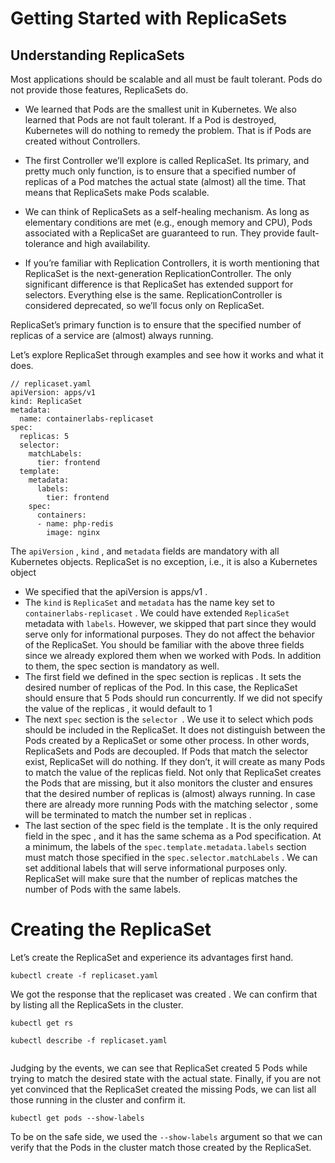 # Getting Started with ReplicaSets


## Understanding ReplicaSets 

Most applications should be scalable and all must be fault tolerant. Pods do not provide those features, ReplicaSets do.

- We learned that Pods are the smallest unit in Kubernetes. We also learned that Pods are not fault tolerant. If a Pod is destroyed, Kubernetes
will do nothing to remedy the problem. That is if Pods are created without Controllers.

- The first Controller we’ll explore is called ReplicaSet. Its primary, and pretty much only function, is to ensure that a specified number of
replicas of a Pod matches the actual state (almost) all the time. That means that ReplicaSets make Pods scalable.

- We can think of ReplicaSets as a self-healing mechanism. As long as elementary conditions are met (e.g., enough memory and CPU), Pods associated
with a ReplicaSet are guaranteed to run. They provide fault- tolerance and high availability.

- If you’re familiar with Replication Controllers, it is worth mentioning that ReplicaSet is the next-generation ReplicationController. The only significant 
difference is that  ReplicaSet has extended support for selectors. Everything else is the same. ReplicationController is considered deprecated, so we’ll focus
only on ReplicaSet.

ReplicaSet’s primary function is to ensure that the specified number of replicas of a service are (almost) always running.

Let’s explore ReplicaSet through examples and see how it works and what it does.


```
// replicaset.yaml
apiVersion: apps/v1
kind: ReplicaSet
metadata:
  name: containerlabs-replicaset
spec:
  replicas: 5
  selector:
    matchLabels:
      tier: frontend
  template:
    metadata:
      labels:
        tier: frontend
    spec:
      containers:
      - name: php-redis
        image: nginx

```

The `apiVersion` , `kind` , and `metadata` fields are mandatory with all Kubernetes objects. ReplicaSet is no exception, i.e., it is also a Kubernetes object

- We specified that the apiVersion is apps/v1 .
- The `kind` is `ReplicaSet` and `metadata` has the name key set to `containerlabs-replicaset` . We could have extended `ReplicaSet` metadata with `labels`.
However, we skipped that part since they would serve only for informational purposes. They do not affect the behavior of the ReplicaSet.
You should be familiar with the above three fields since we already
explored them when we worked with Pods. In addition to them, the spec section is mandatory as well.
- The first field we defined in the spec section is replicas . It sets the desired number of replicas of the Pod. In this case, the ReplicaSet should ensure that 5
Pods should run concurrently. If we did not specify the value of the replicas , it would default to 1 
- The next `spec` section is the `selector `. We use it to select which pods should be included in the ReplicaSet. It does not distinguish between the Pods created 
by a ReplicaSet or some other process. In other words, ReplicaSets and Pods are decoupled. If Pods that match the
selector exist, ReplicaSet will do nothing. If they don’t, it will create as many Pods to match the value of the replicas field.
Not only that ReplicaSet creates the Pods that are missing, but it also monitors the cluster and ensures that the desired number of 
replicas is (almost) always running. In case there are already more running Pods with the matching selector , some will be terminated to match the number set in
replicas .
- The last section of the spec field is the template . It is the only required field in the spec , and it has the same schema as a Pod specification. At a minimum, 
the labels of the `spec.template.metadata.labels` section must match those specified in the `spec.selector.matchLabels` . We can set additional labels that will
serve informational purposes only. ReplicaSet will make sure that the number of replicas matches the number of Pods with the same labels.

# Creating the ReplicaSet 
Let’s create the ReplicaSet and experience its advantages first hand.

```
kubectl create -f replicaset.yaml
```

We got the response that the replicaset was created . We can confirm that by listing all the ReplicaSets in the cluster.

```
kubectl get rs

```

```
kubectl describe -f replicaset.yaml


```

Judging by the events, we can see that ReplicaSet created 5 Pods while
trying to match the desired state with the actual state.
Finally, if you are not yet convinced that the ReplicaSet created the missing Pods, we can list all those running in the cluster and confirm it.

```
kubectl get pods --show-labels

```
To be on the safe side, we used the `--show-labels` argument so that we can verify that the Pods in the cluster match those created by the ReplicaSet.





